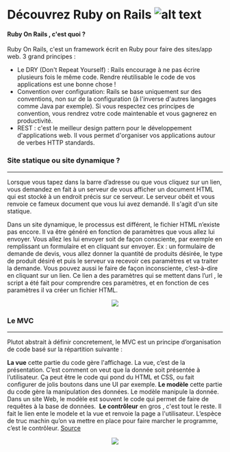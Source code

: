 # Découvrez Ruby on Rails ![alt text][logo]

#### Ruby On Rails , c'est quoi ? 
Ruby On Rails, c'est un framework écrit en Ruby pour faire des sites/app web. 
3 grand principes : 
- Le DRY (Don't Repeat Yourself) : 
Rails encourage à ne pas écrire plusieurs fois le même code. Rendre réutilisable le code de vos applications est une bonne chose !
- Convention over configuration: 
Rails se base uniquement sur des conventions, non sur de la configuration (à l'inverse d'autres langages comme Java par exemple). Si vous respectez ces principes de convention, vous rendrez votre code maintenable et vous gagnerez en productivité.
- REST : 
c'est le meilleur design pattern pour le développement d'applications web. Il vous permet d'organiser vos applications autour de verbes HTTP standards.
### Site statique ou site dynamique ?
<hr>
Lorsque vous tapez dans la barre d’adresse ou que vous cliquez sur un lien, vous demandez en fait à un serveur de vous afficher un document HTML qui est stocké à un endroit précis sur ce serveur. Le serveur obéit et vous renvoie ce fameux document que vous lui avez demandé. Il s'agit d'un site statique.
<div> 
<p>
Dans un site dynamique, le processus est différent, le fichier HTML n’existe pas encore. Il va être généré en fonction de paramètres que vous allez lui envoyer.
Vous allez les lui envoyer soit de façon consciente, par exemple en remplissant un formulaire et en cliquant sur envoyer.  
Ex :  un formulaire de demande de devis, vous allez donner la quantité de produits désirée, le type de produit désiré et puis le serveur va recevoir ces paramètres et va traiter la demande.
Vous pouvez aussi le faire de façon inconsciente, c’est-à-dire en cliquant sur un lien. Ce lien a des paramètres qui se mettent dans l’url , le script a été fait pour comprendre ces paramètres,  et en fonction de ces paramètres il va créer un fichier HTML.

</p>
</div>
<p align="center">
    <img src=" https://www.google.fr/search?biw=1012&bih=615&tbm=isch&sa=1&ei=mkRvWsrvGpKkwAK4_Za4Dw&q=diff%C3%A9rence+between+a+static+website+and+a+dynamic+website&oq=diff%C3%A9rence+between+a+static+website+and+a+dynamic+website&gs_l=psy-ab.3...31093.45863.0.46729.47.46.0.0.0.0.326.5104.16j15j4j2.37.0....0...1c.1.64.psy-ab..10.2.266...0j0i8i30k1j0i24k1.0.-vD_-Ym5FLQ#imgrc=zYdeDh1i4IdvbM:">
</p>

### Le MVC
<hr>
<p> Plutot abstrait à définir concretement, le MVC est un principe d’organisation de code basé sur la répartition suivante : 

**La vue** cette partie du code gère l'affichage. 
La vue, c’est de la présentation. C’est comment on veut que la donnée soit présentée à l’utilisateur. Ça peut être le code qui pond du HTML et CSS, ou fait configurer de jolis boutons dans une UI par exemple.
**Le modèle** cette partie du code gère la manipulation des données.
Le modèle manipule la donnée. Dans un site Web, le modèle est souvent le code qui permet de faire de requêtes à la base de données. 
**Le contrôleur** en gros , c'est tout le reste. 
Il fait le lien ente le modele et la vue et renvoie la page a l'utilisateur. L’espèce de truc machin qu’on va mettre en place pour faire marcher le programme, c’est le contrôleur.
<a href="https://www.supinfo.com/articles/single/1625-mvc-presentation-patron-conception" target="_blank">Source</a>
<p>

<p align="center">
<img src= http://csharpcorner.mindcrackerinc.netdna-cdn.com/article/generate-a-controller-and-view-in-ruby-on-rails/Images/image001.jpg> 
</p>





[logo]: https://upload.wikimedia.org/wikipedia/commons/thumb/6/62/Ruby_On_Rails_Logo.svg/200px-Ruby_On_Rails_Logo.svg.png "Ruby On Rails"
